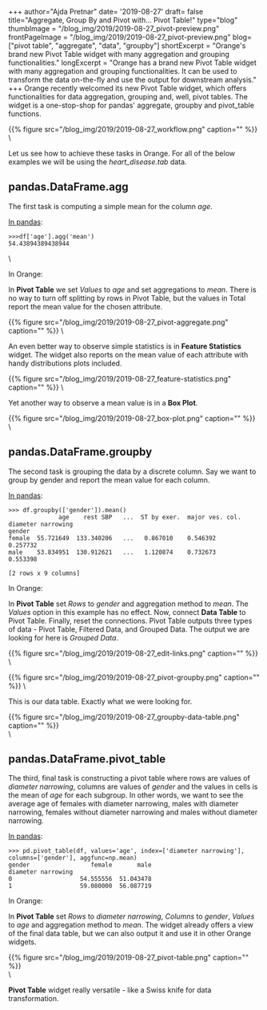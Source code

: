 +++
author="Ajda Pretnar"
date= '2019-08-27'
draft= false
title="Aggregate, Group By and Pivot with... Pivot Table!"
type="blog"
thumbImage = "/blog_img/2019/2019-08-27_pivot-preview.png"
frontPageImage = "/blog_img/2019/2019-08-27_pivot-preview.png"
blog=["pivot table", "aggregate", "data", "groupby"]
shortExcerpt = "Orange's brand new Pivot Table widget with many aggregation and grouping functionalities."
longExcerpt = "Orange has a brand new Pivot Table widget with many aggregation and grouping functionalities. It can be used to transform the data on-the-fly and use the output for downstream analysis."
+++
Orange recently welcomed its new Pivot Table widget, which offers functionalities for data aggregation, grouping and, well, pivot tables. The widget is a one-stop-shop for pandas' aggregate, groupby and pivot_table functions.

{{% figure src="/blog_img/2019/2019-08-27_workflow.png" caption="" %}}
\

Let us see how to achieve these tasks in Orange. For all of the below examples we will be using the *heart_disease.tab* data.

## pandas.DataFrame.agg

The first task is computing a simple mean for the column *age*.

[In pandas](https://pandas.pydata.org/pandas-docs/stable/reference/api/pandas.DataFrame.aggregate.html):
~~~~
>>>df['age'].agg('mean')
54.43894389438944
~~~~
\

In Orange:

In **Pivot Table** we set *Values* to *age* and set aggregations to *mean*. There is no way to turn off splitting by rows in Pivot Table, but the values in Total report the mean value for the chosen attribute.

{{% figure src="/blog_img/2019/2019-08-27_pivot-aggregate.png" caption="" %}}
\

An even better way to observe simple statistics is in **Feature Statistics** widget. The widget also reports on the mean value of each attribute with handy distributions plots included.

{{% figure src="/blog_img/2019/2019-08-27_feature-statistics.png" caption="" %}}
\

Yet another way to observe a mean value is in a **Box Plot**.

{{% figure src="/blog_img/2019/2019-08-27_box-plot.png" caption="" %}}
\
\

## pandas.DataFrame.groupby

The second task is grouping the data by a discrete column. Say we want to group by gender and report the mean value for each column.

[In pandas](https://pandas.pydata.org/pandas-docs/stable/reference/api/pandas.DataFrame.groupby.html):
~~~~
>>> df.groupby(['gender']).mean()
              age    rest SBP   ...  ST by exer.  major ves. col.  diameter narrowing
gender
female  55.721649  133.340206   ...   0.867010    0.546392          0.257732
male    53.834951  130.912621   ...   1.120874    0.732673          0.553398

[2 rows x 9 columns]
~~~~

In Orange:

In **Pivot Table** set *Rows* to *gender* and aggregation method to *mean*. The *Values* option in this example has no effect. Now, connect **Data Table** to Pivot Table. Finally, reset the connections. Pivot Table outputs three types of data - Pivot Table, Filtered Data, and Grouped Data. The output we are looking for here is *Grouped Data*.

{{% figure src="/blog_img/2019/2019-08-27_edit-links.png" caption="" %}}
\

{{% figure src="/blog_img/2019/2019-08-27_pivot-groupby.png" caption="" %}}
\

This is our data table. Exactly what we were looking for.

{{% figure src="/blog_img/2019/2019-08-27_groupby-data-table.png" caption="" %}}
\
\

## pandas.DataFrame.pivot_table

The third, final task is constructing a pivot table where rows are values of *diameter narrowing*, columns are values of *gender* and the values in cells is the mean of *age* for each subgroup. In other words, we want to see the average age of females with diameter narrowing, males with diameter narrowing, females without diameter narrowing and males without diameter narrowing.

[In pandas](https://pandas.pydata.org/pandas-docs/stable/reference/api/pandas.DataFrame.pivot_table.html#pandas.DataFrame.pivot_table):
~~~~
>>> pd.pivot_table(df, values='age', index=['diameter narrowing'], columns=['gender'], aggfunc=np.mean)
gender                 female       male
diameter narrowing
0                   54.555556  51.043478
1                   59.080000  56.087719
~~~~

In Orange:

In **Pivot Table** set *Rows* to *diameter narrowing*, *Columns* to *gender*, *Values* to *age* and aggregation method to *mean*. The widget already offers a view of the final data table, but we can also output it and use it in other Orange widgets.

{{% figure src="/blog_img/2019/2019-08-27_pivot-table.png" caption="" %}}
\
\

**Pivot Table** widget really versatile - like a Swiss knife for data transformation.
